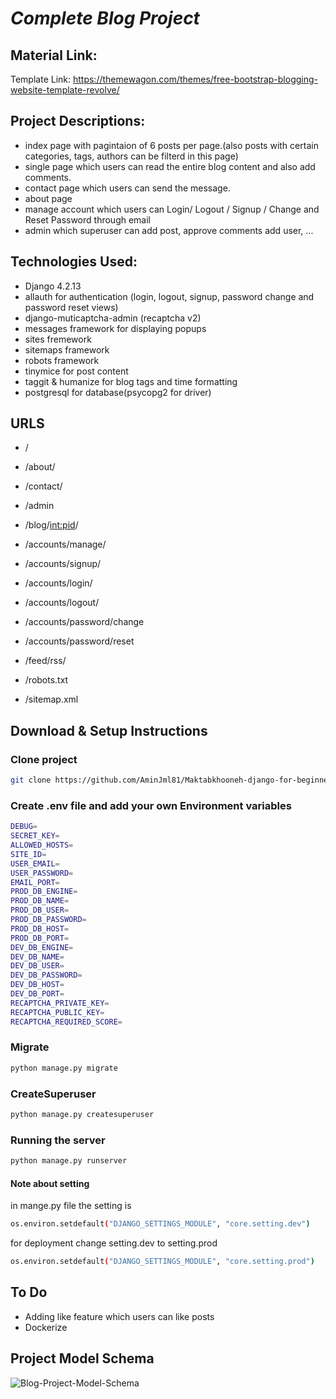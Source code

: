 # _Complete Blog Project_


## Material Link:
Template Link: https://themewagon.com/themes/free-bootstrap-blogging-website-template-revolve/


## Project Descriptions:
- index page with pagintaion of 6 posts per page.(also posts with certain categories, tags, authors can be filterd in this page)
- single page which users can read the entire blog content and also add comments.
- contact page which users can send the message.
- about page
- manage account which users can Login/ Logout / Signup / Change and Reset Password through email
- admin which superuser can add post, approve comments add user, ...


## Technologies Used:
- Django 4.2.13
- allauth for authentication (login, logout, signup, password change and password reset views)
- django-muticaptcha-admin (recaptcha v2)
- messages framework for displaying popups
- sites fremework
- sitemaps framework
- robots framework
- tinymice for post content
- taggit & humanize for blog tags and time formatting
- postgresql for database(psycopg2 for driver)


## URLS
- /	
- /about/
- /contact/	
- /admin
- /blog/<int:pid>/

- /accounts/manage/
- /accounts/signup/
- /accounts/login/	
- /accounts/logout/	
- /accounts/password/change
- /accounts/password/reset	
	
- /feed/rss/
- /robots.txt
- /sitemap.xml


## Download & Setup Instructions

### Clone project

```sh
git clone https://github.com/AminJml81/Maktabkhooneh-django-for-beginners-course-final-project.git
```

### Create .env file and add your own Environment variables
```sh
DEBUG=
SECRET_KEY=
ALLOWED_HOSTS=
SITE_ID=
USER_EMAIL=
USER_PASSWORD=
EMAIL_PORT=
PROD_DB_ENGINE=
PROD_DB_NAME= 
PROD_DB_USER=
PROD_DB_PASSWORD=
PROD_DB_HOST= 
PROD_DB_PORT=
DEV_DB_ENGINE=
DEV_DB_NAME= 
DEV_DB_USER=
DEV_DB_PASSWORD=
DEV_DB_HOST= 
DEV_DB_PORT=
RECAPTCHA_PRIVATE_KEY=
RECAPTCHA_PUBLIC_KEY=
RECAPTCHA_REQUIRED_SCORE=
```

### Migrate

```sh
python manage.py migrate
```

### CreateSuperuser

```sh
python manage.py createsuperuser
```

### Running the server
```sh
python manage.py runserver
```

#### Note about setting 
in mange.py file the setting is
```sh
os.environ.setdefault("DJANGO_SETTINGS_MODULE", "core.setting.dev")
```
for deployment change setting.dev to setting.prod
```sh
os.environ.setdefault("DJANGO_SETTINGS_MODULE", "core.setting.prod")
```


## To Do
- Adding like feature which users can like posts
- Dockerize


## Project Model Schema
![Blog-Project-Model-Schema](https://github.com/user-attachments/assets/f2452fbb-8c7e-4149-96af-e3756a879793)
